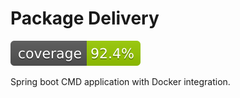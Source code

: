 # Package Delivery 

![Code Coverage](.github/badges/jacoco.svg "Logo Title Text 1")

Spring boot CMD application with Docker integration.  